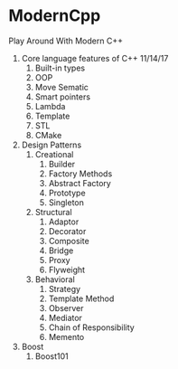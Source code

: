 # ModernCpp

Play Around With Modern C++
1. Core language features of C++ 11/14/17
   1. Built-in types
   2. OOP
   3. Move Sematic
   4. Smart pointers
   5. Lambda
   6. Template
   7. STL
   8. CMake
2. Design Patterns
   1. Creational
      1. Builder
      2. Factory Methods
      3. Abstract Factory
      4. Prototype
      5. Singleton
   2. Structural
      1. Adaptor
      2. Decorator
      3. Composite
      4. Bridge
      5. Proxy
      6. Flyweight
   3. Behavioral
      1. Strategy
      2. Template Method
      3. Observer
      4. Mediator
      5. Chain of Responsibility
      6. Memento
3. Boost
   1. Boost101

